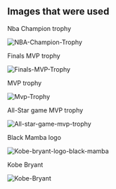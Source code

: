 ## Images that were used

Nba Champion trophy

![NBA-Champion-Trophy](https://user-images.githubusercontent.com/72921465/119199217-5d1be480-ba93-11eb-978e-50629f6bd465.jpg)

Finals MVP trophy

![Finals-MVP-Trophy](https://user-images.githubusercontent.com/72921465/119199292-7f156700-ba93-11eb-865b-d3c8dfcc1a2b.jpg)

MVP trophy

![Mvp-Trophy](https://user-images.githubusercontent.com/72921465/119199329-89cffc00-ba93-11eb-8fb6-59d7ad79ab45.png)

All-Star game MVP trophy

![All-star-game-mvp-trophy](https://user-images.githubusercontent.com/72921465/119199375-99e7db80-ba93-11eb-9437-455abaa54f98.jpg)

Black Mamba logo

![Kobe-bryant-logo-black-mamba](https://user-images.githubusercontent.com/72921465/119199461-c26fd580-ba93-11eb-9169-4639c427335e.jpg)

Kobe Bryant

![Kobe-Bryant](https://user-images.githubusercontent.com/72921465/119199421-af5d0580-ba93-11eb-8ae7-bde20f83e63a.png)


